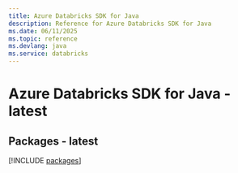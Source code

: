 ```yaml
---
title: Azure Databricks SDK for Java
description: Reference for Azure Databricks SDK for Java
ms.date: 06/11/2025
ms.topic: reference
ms.devlang: java
ms.service: databricks
---
```

# Azure Databricks SDK for Java - latest
## Packages - latest
[!INCLUDE [packages](databricks-index.md)]
